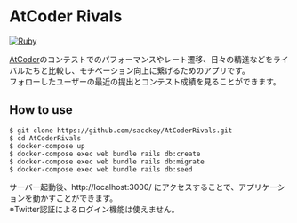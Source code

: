 # AtCoder Rivals
[![Ruby](https://github.com/sacckey/AtCoderRivals/actions/workflows/ruby.yml/badge.svg)](https://github.com/sacckey/AtCoderRivals/actions/workflows/ruby.yml)

<a href="https://atcoder.jp/" target="_break"> AtCoder</a>のコンテストでのパフォーマンスやレート遷移、日々の精進などをライバルたちと比較し、モチベーション向上に繋げるためのアプリです。<br>
フォローしたユーザーの最近の提出とコンテスト成績を見ることができます。

## How to use
```
$ git clone https://github.com/sacckey/AtCoderRivals.git
$ cd AtCoderRivals
$ docker-compose up
$ docker-compose exec web bundle rails db:create
$ docker-compose exec web bundle rails db:migrate
$ docker-compose exec web bundle rails db:seed
```

サーバー起動後、http://localhost:3000/ にアクセスすることで、アプリケーションを動かすことができます。<br>
※Twitter認証によるログイン機能は使えません。

